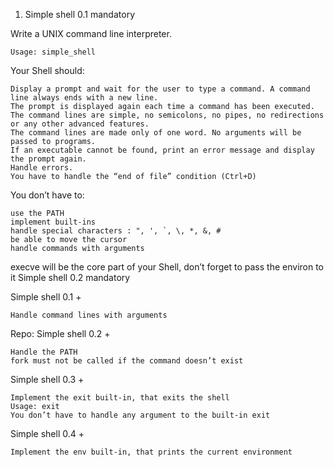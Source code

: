 
1. Simple shell 0.1
mandatory

Write a UNIX command line interpreter.

    Usage: simple_shell

Your Shell should:

    Display a prompt and wait for the user to type a command. A command line always ends with a new line.
    The prompt is displayed again each time a command has been executed.
    The command lines are simple, no semicolons, no pipes, no redirections or any other advanced features.
    The command lines are made only of one word. No arguments will be passed to programs.
    If an executable cannot be found, print an error message and display the prompt again.
    Handle errors.
    You have to handle the “end of file” condition (Ctrl+D)

You don’t have to:

    use the PATH
    implement built-ins
    handle special characters : ", ', `, \, *, &, #
    be able to move the cursor
    handle commands with arguments

execve will be the core part of your Shell, don’t forget to pass the environ to it
 Simple shell 0.2
mandatory

Simple shell 0.1 +

    Handle command lines with arguments

Repo:
Simple shell 0.2 +

    Handle the PATH
    fork must not be called if the command doesn’t exist
Simple shell 0.3 +

    Implement the exit built-in, that exits the shell
    Usage: exit
    You don’t have to handle any argument to the built-in exit

Simple shell 0.4 +

    Implement the env built-in, that prints the current environment


